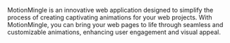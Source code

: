MotionMingle is an innovative web application designed to simplify the process of creating captivating animations for your web projects. With MotionMingle, you can bring your web pages to life through seamless and customizable animations, enhancing user engagement and visual appeal.

